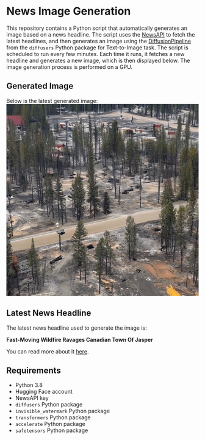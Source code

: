 # News Image Generation
This repository contains a Python script that automatically generates an image based on a news headline. The script uses the [NewsAPI](https://newsapi.org/) to fetch the latest headlines, and then generates an image using the [DiffusionPipeline](https://github.com/huggingface/diffusers) from the `diffusers` Python package for Text-to-Image task.
The script is scheduled to run every few minutes. Each time it runs, it fetches a new headline and generates a new image, which is then displayed below. The image generation process is performed on a GPU.

## Generated Image
Below is the latest generated image:
![Generated Image](image.png)

## Latest News Headline
The latest news headline used to generate the image is:

**Fast-Moving Wildfire Ravages Canadian Town Of Jasper**

You can read more about it [here](https://news.google.com/rss/articles/CBMikAFBVV95cUxOR1VYLTRBMzRKelFwc2xfQVBXMEpFZFFIUTEwT005M2w2QTBVVW93ZWJRU01oTjFXcjVuY2wxVVY2enpwaDB4NU9IRXlBbWFHUk5mZVpnY2o1Vm9OMDdzSHY1WVpWSWZ6RmJtbFhqbUF2ZURQYjA5NkZHaklkTjY4RmwteGZMRlRINzZjZ1B0X1k?oc=5).

## Requirements
- Python 3.8
- Hugging Face account
- NewsAPI key
- `diffusers` Python package
- `invisible_watermark` Python package
- `transformers` Python package
- `accelerate` Python package
- `safetensors` Python package
